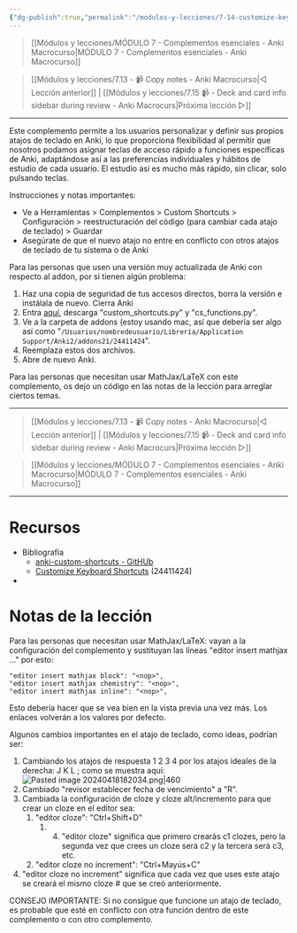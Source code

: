```yaml
---
{"dg-publish":true,"permalink":"/modulos-y-lecciones/7-14-customize-keyboard-shortcuts-anki-macrocurso/","noteIcon":"","updated":"2024-05-15T22:20:32.781+02:00"}
---
```



> [[Módulos y lecciones/MÓDULO 7 - Complementos esenciales - Anki Macrocurso\|MÓDULO 7 - Complementos esenciales - Anki Macrocurso]]

> [[Módulos y lecciones/7.13 - 📹 Copy notes - Anki Macrocurso\|◁ Lección anterior]] | [[Módulos y lecciones/7.15 📹 - Deck and card info sidebar during review - Anki Macrocurs\|Próxima lección ▷]]

---

Este complemento permite a los usuarios personalizar y definir sus propios atajos de teclado en Anki, lo que proporciona flexibilidad al permitir que nosotros podamos asignar teclas de acceso rápido a funciones específicas de Anki, adaptándose así a las preferencias individuales y hábitos de estudio de cada usuario. El estudio así es mucho más rápido, sin clicar, solo pulsando teclas.

Instrucciones y notas importantes:

- Ve a Herramientas > Complementos > Custom Shortcuts > Configuración > reestructuración del código (para cambiar cada atajo de teclado) > Guardar
- Asegúrate de que el nuevo atajo no entre en conflicto con otros atajos de teclado de tu sistema o de Anki

Para las personas que usen una versión muy actualizada de Anki con respecto al addon, por si tienen algún problema: 

1. Haz una copia de seguridad de tus accesos directos, borra la versión e instálala de nuevo. Cierra Anki
2. Entra [aquí](https://github.com/Liresol/anki-custom-shortcuts/tree/dev/custom_shortcuts), descarga "custom_shortcuts.py" y "cs_functions.py".
3. Ve a la carpeta de addons (estoy usando mac, así que debería ser algo así como "``/Usuarios/nombredeusuario/Librería/Application Support/Anki2/addons21/24411424``".
4. Reemplaza estos dos archivos.
5. Abre de nuevo Anki.

Para las personas que necesitan usar MathJax/LaTeX con este complemento, os dejo un código en las notas de la lección para arreglar ciertos temas.

---

> [[Módulos y lecciones/7.13 - 📹 Copy notes - Anki Macrocurso\|◁ Lección anterior]] | [[Módulos y lecciones/7.15 📹 - Deck and card info sidebar during review - Anki Macrocurs\|Próxima lección ▷]]

> [[Módulos y lecciones/MÓDULO 7 - Complementos esenciales - Anki Macrocurso\|MÓDULO 7 - Complementos esenciales - Anki Macrocurso]]

---

# Recursos
- Bibliografía
	- [anki-custom-shortcuts - GitHUb](https://github.com/Liresol/anki-custom-shortcuts)
	- [Customize Keyboard Shortcuts](https://ankiweb.net/shared/info/24411424) (24411424)
- 

# Notas de la lección
Para las personas que necesitan usar MathJax/LaTeX: vayan a la configuración del complemento y sustituyan las líneas "editor insert mathjax ..." por esto:

```
"editor insert mathjax block": "<nop>",
"editor insert mathjax chemistry": "<nop>",
"editor insert mathjax inline": "<nop>",
```

Esto debería hacer que se vea bien en la vista previa una vez más. Los enlaces volverán a los valores por defecto.

Algunos cambios importantes en el atajo de teclado, como ideas, podrían ser:

1. Cambiando los atajos de respuesta 1 2 3 4 por los atajos ideales de la derecha: J K L ; como se muestra aquí: ![Pasted image 20240418182034.png|460](/img/user/ANEXOS/Pasted%20image%2020240418182034.png)
2. Cambiado "revisor establecer fecha de vencimiento" a "R".
3. Cambiada la configuración de cloze y cloze alt/incremento para que crear un cloze en el editor sea:
	1. "editor cloze": "Ctrl+Shift+D"
		1. 4. "editor cloze" significa que primero crearás c1 clozes, pero la segunda vez que crees un cloze será c2 y la tercera será c3, etc.
	2. "editor cloze no increment": "Ctrl+Mayús+C"
5. "editor cloze no increment" significa que cada vez que uses este atajo se creará el mismo cloze # que se creó anteriormente. 

 CONSEJO IMPORTANTE: Si no consigue que funcione un atajo de teclado, es probable que esté en conflicto con otra función dentro de este complemento o con otro complemento.
